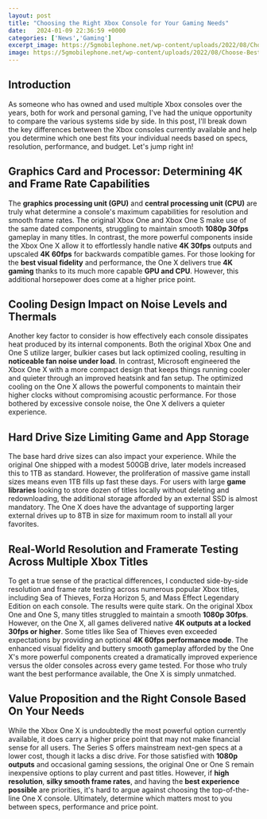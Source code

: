 ```yaml
---
layout: post
title: "Choosing the Right Xbox Console for Your Gaming Needs"
date:   2024-01-09 22:36:59 +0000
categories: ['News','Gaming']
excerpt_image: https://5gmobilephone.net/wp-content/uploads/2022/08/Choose-Best-Gaming-Console.jpg
image: https://5gmobilephone.net/wp-content/uploads/2022/08/Choose-Best-Gaming-Console.jpg
---
```


## Introduction 
As someone who has owned and used multiple Xbox consoles over the years, both for work and personal gaming, I've had the unique opportunity to compare the various systems side by side. In this post, I'll break down the key differences between the Xbox consoles currently available and help you determine which one best fits your individual needs based on specs, resolution, performance, and budget. Let's jump right in!
## Graphics Card and Processor: Determining 4K and Frame Rate Capabilities
The **graphics processing unit (GPU)** and **central processing unit (CPU)** are truly what determine a console's maximum capabilities for resolution and smooth frame rates. The original Xbox One and Xbox One S make use of the same dated components, struggling to maintain smooth **1080p 30fps** gameplay in many titles. In contrast, the more powerful components inside the Xbox One X allow it to effortlessly handle native **4K 30fps** outputs and upscaled **4K 60fps** for backwards compatible games. 
For those looking for the **best visual fidelity** and performance, the One X delivers true **4K gaming** thanks to its much more capable **GPU and CPU**. However, this additional horsepower does come at a higher price point.
## Cooling Design Impact on Noise Levels and Thermals
Another key factor to consider is how effectively each console dissipates heat produced by its internal components. Both the original Xbox One and One S utilize larger, bulkier cases but lack optimized cooling, resulting in **noticeable fan noise under load**. In contrast, Microsoft engineered the Xbox One X with a more compact design that keeps things running cooler and quieter through an improved heatsink and fan setup.
The optimized cooling on the One X allows the powerful components to maintain their higher clocks without compromising acoustic performance. For those bothered by excessive console noise, the One X delivers a quieter experience.
## Hard Drive Size Limiting Game and App Storage 
The base hard drive sizes can also impact your experience. While the original One shipped with a modest 500GB drive, later models increased this to 1TB as standard. However, the proliferation of massive game install sizes means even 1TB fills up fast these days. 
For users with large **game libraries** looking to store dozen of titles locally without deleting and redownloading, the additional storage afforded by an external SSD is almost mandatory. The One X does have the advantage of supporting larger external drives up to 8TB in size for maximum room to install all your favorites.
## Real-World Resolution and Framerate Testing Across Multiple Xbox Titles
To get a true sense of the practical differences, I conducted side-by-side resolution and frame rate testing across numerous popular Xbox titles, including Sea of Thieves, Forza Horizon 5, and Mass Effect Legendary Edition on each console. 
The results were quite stark. On the original Xbox One and One S, many titles struggled to maintain a smooth **1080p 30fps**. However, on the One X, all games delivered native **4K outputs at a locked 30fps or higher**. Some titles like Sea of Thieves even exceeded expectations by providing an optional **4K 60fps performance mode**. 
The enhanced visual fidelity and buttery smooth gameplay afforded by the One X's more powerful components created a dramatically improved experience versus the older consoles across every game tested. For those who truly want the best performance available, the One X is simply unmatched.
## Value Proposition and the Right Console Based On Your Needs
While the Xbox One X is undoubtedly the most powerful option currently available, it does carry a higher price point that may not make financial sense for all users. The Series S offers mainstream next-gen specs at a lower cost, though it lacks a disc drive. 
For those satisfied with **1080p outputs** and occasional gaming sessions, the original One or One S remain inexpensive options to play current and past titles. However, if **high resolution**, **silky smooth frame rates**, and having the **best experience possible** are priorities, it's hard to argue against choosing the top-of-the-line One X console. Ultimately, determine which matters most to you between specs, performance and price point.